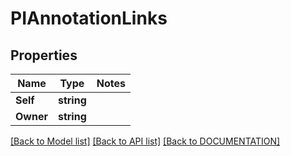 # PIAnnotationLinks

## Properties
Name | Type | Notes
------------ | ------------- | -------------
**Self** | **string**
**Owner** | **string**

[[Back to Model list]](../../DOCUMENTATION.md#documentation-for-models) [[Back to API list]](../../DOCUMENTATION.md#documentation-for-api-endpoints) [[Back to DOCUMENTATION]](../../DOCUMENTATION.md)
